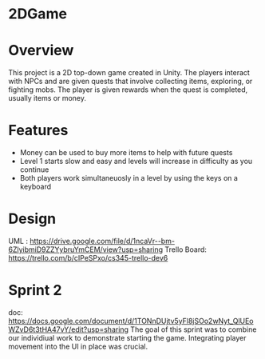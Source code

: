 # 2DGame


# Overview
This project is a 2D top-down game created in Unity. The players interact with NPCs and are given quests that involve collecting items, exploring, or fighting mobs. The player is given rewards when the quest is completed, usually items or money. 

# Features
- Money can be used to buy more items to help with future quests
- Level 1 starts slow and easy and levels will increase in difficulty as you continue
- Both players work simultaneuosly in a level by using the keys on a keyboard

# Design
UML : https://drive.google.com/file/d/1ncaVr--bm-6ZlyibmiD9ZZYybruYmCEM/view?usp=sharing
Trello Board: https://trello.com/b/cIPeSPxo/cs345-trello-dev6

# Sprint 2
doc: https://docs.google.com/document/d/1TONnDUjtv5yFl8jSOo2wNyt_QlUEoWZvD6t3tHA47vY/edit?usp=sharing
The goal of this sprint was to combine our individiual work to demonstrate starting the game. Integrating player movement into the UI in place was crucial.

